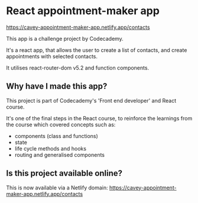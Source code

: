 # React appointment-maker app #

https://cavey-appointment-maker-app.netlify.app/contacts

This app is a challenge project by Codecademy.

It's a react app, that allows the user to create a list of contacts, and create appointments with selected contacts. 

It utilises react-router-dom v5.2 and function components. 

## Why have I made this app? ##

This project is part of Codecademy's 'Front end developer' and React course. 

It's one of the final steps in the React course, to reinforce the learnings from the course which covered concepts such as:

- components (class and functions)
- state
- life cycle methods and hooks
- routing and generalised components

## Is this project available online? ##

This is now available via a Netlify domain: https://cavey-appointment-maker-app.netlify.app/contacts
